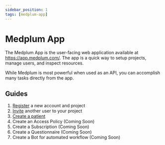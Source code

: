 ```yaml
---
sidebar_position: 1
tags: [medplum-app]
---
```


# Medplum App

The Medplum App is the user-facing web application available at <https://app.medplum.com/>. The app is a quick way to setup projects, manage users, and inspect resources.

While Medplum is most powerful when used as an API, you can accomplish many tasks directly from the app.

## Guides

1. [Register](https://app.medplum.com/register) a new account and project
2. [Invite](./app/invite) another user to your project
3. [Create a patient](./app/create-a-patient)
4. Create an Access Policy (Coming Soon)
5. Create a Subscription (Coming Soon)
6. Create a Questionnaire (Coming Soon)
7. Create a Bot for automated workflow (Coming Soon)
